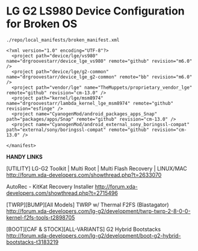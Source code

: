 LG G2 LS980 Device Configuration for Broken OS
=============================================

`./repo/local_manifests/broken_manifest.xml`
```
<?xml version="1.0" encoding="UTF-8"?>
  <project path="device/lge/vs980" name="drgroovestarr/device_lge_vs980" remote="github" revision="m6.0" />
  <project path="device/lge/g2-common" name="drgroovestarr/device_lge_g2-common" remote="bb" revision="m6.0" />
  <project path="vendor/lge" name="TheMuppets/proprietary_vendor_lge" remote="github" revision="cm-13.0" />
  <project path="kernel/lge/msm8974" name="drgroovestarr/lambda_kernel_lge_msm8974" remote="github" revision="esfinge" />
  <project name="CyanogenMod/android_packages_apps_Snap" path="packages/apps/Snap" remote="github" revision="cm-13.0" />
  <project name="CyanogenMod/android_external_sony_boringssl-compat" path="external/sony/boringssl-compat" remote="github" revision="cm-13.0" />

</manifest>
```
**HANDY LINKS**

[UTILITY] LG-G2 Toolkit | Multi Root | Multi Flash Recovery | LINUX/MAC
http://forum.xda-developers.com/showthread.php?t=2633070

AutoRec - KitKat Recovery Installer
http://forum.xda-developers.com/showthread.php?t=2715496

[TWRP][BUMP][All Models] TWRP w/ Thermal F2FS (Blastagator)
http://forum.xda-developers.com/lg-g2/development/twrp-twrp-2-8-0-0-kernel-f2fs-tools-t2898705

[BOOT][CAF & STOCK][ALL-VARIANTS] G2 Hybrid Bootstacks
http://forum.xda-developers.com/lg-g2/development/boot-g2-hybrid-bootstacks-t3183219

